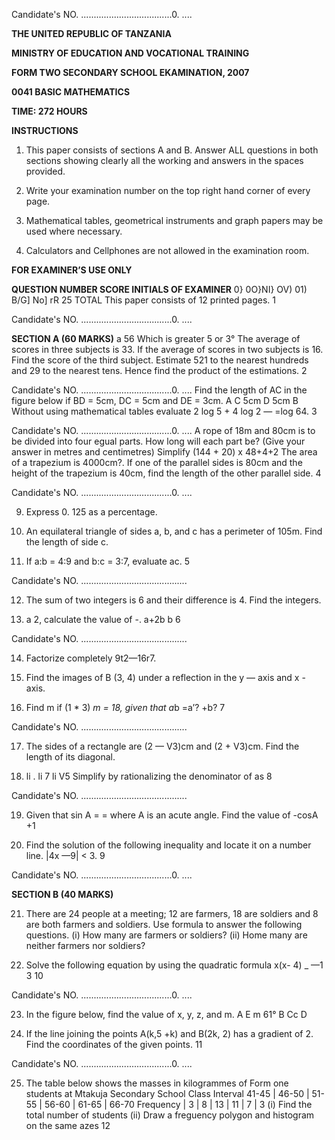 Candidate's NO. ....................................0. ....

**THE UNITED REPUBLIC OF TANZANIA**

**MINISTRY OF EDUCATION AND VOCATIONAL TRAINING**

**FORM TWO SECONDARY SCHOOL EKAMINATION, 2007**

**0041 BASIC MATHEMATICS**

**TIME: 272 HOURS**

**INSTRUCTIONS**

1. This paper consists of sections A and B.
Answer ALL questions in both sections showing clearly all the working and answers in the spaces provided.

3. Write your examination number on the top right hand corner of every page.

4. Mathematical tables, geometrical instruments and graph papers may be used where necessary.

5. Calculators and Cellphones are not allowed in the examination room.

**FOR EXAMINER’S USE ONLY**

**QUESTION NUMBER SCORE INITIALS OF EXAMINER**
0} 0O}NI} OV) 01) B/G] No] rR
25
TOTAL
This paper consists of 12 printed pages.
1

Candidate's NO. ....................................0. ....

**SECTION A (60 MARKS)**
a 56
Which is greater 5 or 3°
The average of scores in three subjects is 33. If the average of scores in two subjects is 16. Find the score of the third subject.
Estimate 521 to the nearest hundreds and 29 to the nearest tens. Hence find the product of the estimations.
2

Candidate's NO. ....................................0. ....
Find the length of AC in the figure below if BD = 5cm, DC = 5cm and DE =
3cm.
A
   C 5cm D 5cm B
Without using mathematical tables evaluate
2 log 5 + 4 log 2 — =log 64. 
3

Candidate's NO. ....................................0. ....
   A rope of 18m and 80cm is to be divided into four egual parts. How long will each part be? (Give your answer in metres and centimetres)
Simplify (144 + 20) x 48+4+2
The area of a trapezium is 4000cm?. If one of the parallel sides is 80cm and the height of the trapezium is 40cm, find the length of the other parallel side.
4

Candidate's NO. ....................................0. ....

9. Express 0. 125 as a percentage.

10. An equilateral triangle of sides a, b, and c has a perimeter of 105m. Find the length of side c.

11. If a:b = 4:9 and b:c = 3:7, evaluate ac.
5

Candidate's NO. ..........................................

12. The sum of two integers is 6 and their difference is 4. Find the integers.

13. a 2, calculate the value of -.
a+2b b
6

Candidate's NO. ..........................................

14. Factorize completely 9t2—16r7.

15. Find the images of B (3, 4) under a reflection in the y — axis and x - axis.

16. Find m if (1 * 3) *m = 18, given that a*b =a’? +b?
7

Candidate's NO. ..........................................

17. The sides of a rectangle are (2 — V3)cm and (2 + V3)cm. Find the length of its diagonal.

18. li . li 7 li V5
Simplify by rationalizing the denominator of as
8

Candidate's NO. ..........................................

19. Given that sin A = = where A is an acute angle.
Find the value of -cosA +1

20. Find the solution of the following inequality and locate it on a number line.
|4x —9| < 3. 
9

Candidate's NO. ....................................0. ....

**SECTION B (40 MARKS)**

21. There are 24 people at a meeting; 12 are farmers, 18 are soldiers and 8 are both farmers and soldiers. Use formula to answer the following questions.
(i) How many are farmers or soldiers?
(ii) Home many are neither farmers nor soldiers?

22. Solve the following equation by using the quadratic formula x(x- 4) _
—1
3
10

Candidate's NO. ....................................0. ....

23. In the figure below, find the value of x, y, z, and m.
A
E
m
61°
   B Cc D

24. If the line joining the points A(k,5 +k) and B(2k, 2) has a gradient of 2. Find the coordinates of the given points.
11

Candidate's NO. ....................................0. ....

25. The table below shows the masses in kilogrammes of Form one students at
Mtakuja Secondary School
Class Interval 41-45 | 46-50 | 51-55 | 56-60 | 61-65 | 66-70
Frequency | 3 | 8 | 13 | 11 | 7 | 3
(i) Find the total number of students
(ii) Draw a freguency polygon and histogram on the same azes
12
